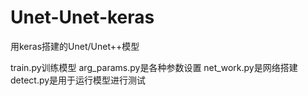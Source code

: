 # Unet-Unet-keras
用keras搭建的Unet/Unet++模型

train.py训练模型
arg_params.py是各种参数设置
net_work.py是网络搭建
detect.py是用于运行模型进行测试
